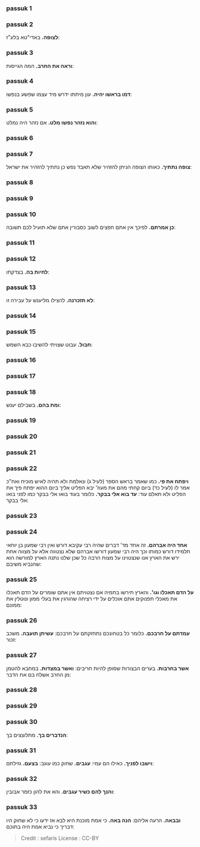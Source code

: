 
### passuk 1

### passuk 2
<b>לצופה.</b> באדי"טא בלע"ז:

### passuk 3
<b>וראה את החרב.</b> המה הגייסות:

### passuk 4
<b>דמו בראשו יהיה.</b> עון מיתתו ידרש מיד עצמו שפשע בנפשו:

### passuk 5
<b>והוא נזהר נפשו מלט.</b> אם נזהר היה נמלט:

### passuk 6

### passuk 7
<b>צופה נתתיך.</b> כאותו הצופה הניתן להזהיר שלא תאבד נפש כן נתתיך להזהיר את ישראל:

### passuk 8

### passuk 9

### passuk 10
<b>כן אמרתם.</b> לפיכך אין אתם חפצים לשוב כסבורין אתם שלא תועיל לכם תשובה:

### passuk 11

### passuk 12
<b>לחיות בה.</b> בצדקתו:

### passuk 13
<b>לא תזכרנה.</b> להצילו מליענש על עבירה זו:

### passuk 14

### passuk 15
<b>חבול.</b> עבוט שצויתי להשיבו כבא השמש:

### passuk 16

### passuk 17

### passuk 18
<b>ומת בהם.</b> בשבילם יענש:

### passuk 19

### passuk 20

### passuk 21

### passuk 22
<b>ויפתח את פי.</b> כמו שאמר בראש הספר (לעיל ג) ונאלמת ולא תהיה לאיש מוכיח ואח"כ אמר לו (לעיל כד) ביום קחתי מהם את מעוז' יבא הפליט אליך ביום ההוא יפתח פיך את הפליט ולא תאלם עוד:
<b>עד בוא אלי בבקר.</b> כלומר בעוד בואו אלי בבקר כמו לפני בואו אלי בבקר:

### passuk 23

### passuk 24
<b>אחד היה אברהם.</b> זה אחד מד' דברים שהיה רבי עקיבא דורש ואין רבי שמעון בן יוחאי תלמידו דורש כמותו וכך היה רבי שמעון דורשו אברהם שלא נצטווה אלא על מצווה אחת ירש את הארץ אנו שנצטוינו על מצות הרבה כל שכן שלנו נתנה הארץ למורשה הוא שהנביא משיבם:

### passuk 25
<b>על הדם תאכלו וגו'.</b> והארץ תירשו בתמיה אם נצטויתם אין אתם שומרים על הדם תאכלו את מאכלי תפנוקים אתם אוכלים על ידי רציחה שהורגין את בעלי ממון ונוטלין את ממונם:

### passuk 26
<b>עמדתם על חרבכם.</b> כלומר כל בטחונכם נתחזקתם על חרבכם:
<b>עשיתן תועבה.</b> משכב זכור:

### passuk 27
<b>אשר בחרבות.</b> בערים הבצורות שסופן להיות חריבים:
<b>ואשר במצדות.</b> במחבא להטמן מן החרב אשלח בם את הדבר:

### passuk 28

### passuk 29

### passuk 30
<b>הנדברים בך.</b> מתלוצצים בך:

### passuk 31
<b>וישבו לפניך.</b> כאילו הם עמי:
<b>עגבים.</b> שחוק כמו עוגב:
<b>בצעם.</b> גזילתם:

### passuk 32
<b>והנך להם כשיר עגבים.</b> והא את להון כזמר אבובין:

### passuk 33
<b>ובבאה.</b> הרעה אליהם:
<b>הנה באה.</b> כי אמת מוכנת היא לבא אז ידעו כי לא שחוק היו דבריך כי נביא אמת היה בתוכם:

>Credit : sefaris
>License : CC-BY